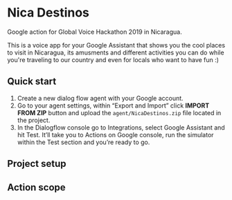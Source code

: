 # Nica Destinos
Google action for Global Voice Hackathon 2019 in Nicaragua.

This is a voice app for your Google Assistant that shows you the cool places to visit in Nicaragua, its amusments and different activities you can do while you're traveling to our country and even for locals who want to have fun :)

 ## Quick start
 
 1. Create a new dialog flow agent with your Google account.
 2. Go to your agent settings, within “Export and Import” click **IMPORT FROM ZIP** button and upload the `agent/NicaDestinos.zip` file located in the project.
 3. In the Dialogflow console go to Integrations, select Google Assistant and hit Test. It’ll take you to Actions on Google console, run the simulator within the Test section and you’re ready to go.
 
 ## Project setup
 
 ## Action scope
  
  

